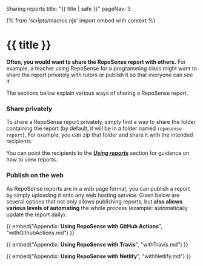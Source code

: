 <variable name="title">Sharing reports</variable>
<frontmatter>
  title: "{{ title | safe }}"
  pageNav: 3
</frontmatter>

{% from 'scripts/macros.njk' import embed with context %}

<h1 class="display-4"><md>{{ title }}</md></h1>

<div class="lead">

**Often, you would want to share the RepoSense report with others.** For example, a teacher using RepoSense for a programming class might want to share the report privately with tutors or publish it so that everyone can see it.
</div>

The sections below explain various ways of sharing a RepoSense report.

<!-- ------------------------------------------------------------------------------------------------------ -->

### Share privately

To share a RepoSense report privately, simply find a way to share the folder containing the report (by default, it will be in a folder named `reposense-report`). For example, you can zip that folder and share it with the intended recipients.

You can point the recipients to the [_**Using reports**_](usingReports.html) section for guidance on how to view reports.

<!-- ------------------------------------------------------------------------------------------------------ -->

### Publish on the web

As RepoSense reports are in a web page format, you can publish a report by simply uploading it onto any web hosting service. Given below are several options that not only allows publishing reports, but **also allows various levels of automating** the whole process (example: automatically update the report daily).

{{ embed("Appendix: **Using RepoSense with GitHub Actions**", "withGithubActions.md") }}

{{ embed("Appendix: **Using RepoSense with Travis**", "withTravis.md") }}

{{ embed("Appendix: **Using RepoSense with Netlify**", "withNetlify.md") }}


